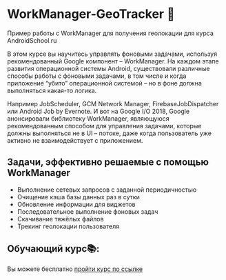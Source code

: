 # WorkManager-GeoTracker 👷

Пример работы с WorkManager для получения геолокации для курса AndroidSchool.ru

В этом курсе вы научитесь управлять фоновыми задачами, используя рекомендованный Google компонент – WorkManager.
На каждом этапе развития операционной системы Android, существовали различные способы работы с фоновыми задачами,
в том числе и когда приложение “убито” операционной системой – но в фоне должна выполняться какая-то логика.

Например JobScheduler, GCM Network Manager, FirebaseJobDispatcher или Android Job by Evernote.
И вот на Google I/O 2018, Google анонсировали библиотеку WorkManager, являющуюся рекомендованным способом для управления задачами, 
которые должны выполняться не в UI – потоке, даже когда пользователь уже активно не взаимодействует с приложением. 

## Задачи, эффективно решаемые с помощью WorkManager

- Выполнение сетевых запросов с заданной периодичностью
- Очищение кэша базы данных раз в сутки
- Обновление информации для виджетов
- Последовательное выполнение фоновых задач
- Скачивание тяжёлых файлов
- Трекинг геолокации пользователя

## Обучающий курс📚:
Вы можете бесплатно [пройти курс по ссылке](https://androidschool.ru/courses/background-tasks-with-workmanager/)


